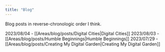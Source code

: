 ```yaml
---
title: "Blog"
---
```

Blog posts in reverse-chronologic order I think.

2023/08/04 - [[Areas/blog/posts/Digital Cities|Digital Cities]]
2023/08/03 - [[Areas/blog/posts/Humble Beginnings|Humble Beginnings]]
2023/07/29 - [[Areas/blog/posts/Creating My Digital Garden|Creating My Digital Garden]]